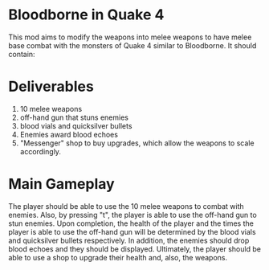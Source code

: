 # Bloodborne in Quake 4

This mod aims to modify the weapons into melee weapons to have melee base combat with the monsters of Quake 4 similar to Bloodborne. It should contain:

# Deliverables
1) 10 melee weapons
2) off-hand gun that stuns enemies
3) blood vials and quicksilver bullets
4) Enemies award blood echoes
5) "Messenger" shop to buy upgrades, which allow the weapons to scale accordingly.

# Main Gameplay
The player should be able to use the 10 melee weapons to combat with enemies. Also, by pressing "t", the player is able to use the off-hand gun to stun enemies.
Upon completion, the health of the player and the times the player is able to use the off-hand gun will be determined by the blood vials and quicksilver bullets
respectively. In addition, the enemies should drop blood echoes and they should be displayed. Ultimately, the player should be able to use a shop to upgrade their
health and, also, the weapons.
